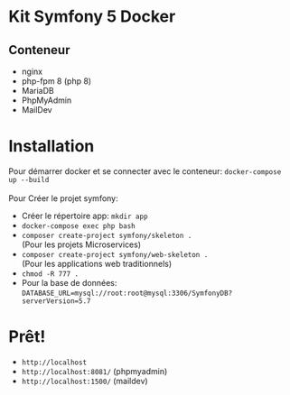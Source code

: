 # Kit Symfony 5 Docker

## Conteneur
- nginx
- php-fpm 8 (php 8)
- MariaDB
- PhpMyAdmin
- MailDev

# Installation
Pour démarrer docker et se connecter avec le conteneur:
`docker-compose up --build`<br/><br/>
Pour Créer le projet symfony:<br/>
- Créer le répertoire app: `mkdir app`
- `docker-compose exec php bash`
- `composer create-project symfony/skeleton .` <br/> (Pour les projets Microservices)
- `composer create-project symfony/web-skeleton .` <br/> (Pour les applications web traditionnels)
- `chmod -R 777 .`
- Pour la base de données:<br/>
  `DATABASE_URL=mysql://root:root@mysql:3306/SymfonyDB?serverVersion=5.7`

# Prêt!
- `http://localhost`
- `http://localhost:8081/` (phpmyadmin)
- `http://localhost:1500/` (maildev)
